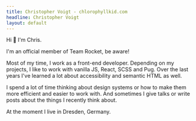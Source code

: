 ```yaml
---
title: Christopher Voigt - chlorophyllkid.com
headline: Christopher Voigt
layout: default
---
```



Hi 👋 I'm Chris.

I'm an official member of Team Rocket, be aware!

Most of my time, I work as a front-end developer. Depending on my projects, I like to work with vanilla JS, React, SCSS and Pug. Over the last years I've learned a lot about accessibility and semantic HTML as well.

I spend a lot of time thinking about design systems or how to make them more efficient and easier to work with. And sometimes I give talks or write posts about the things I recently think about.

At the moment I live in Dresden, Germany.
